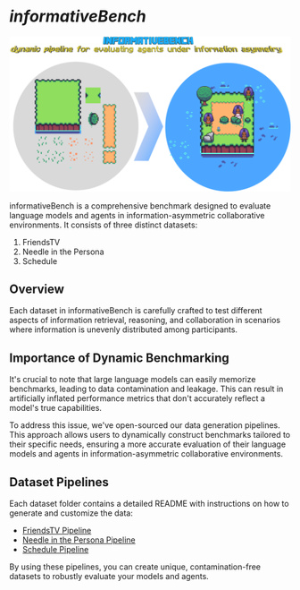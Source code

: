 # *informativeBench*

<p align="center">
  <img src='./informativebench.png' width=800>
</p>

informativeBench is a comprehensive benchmark designed to evaluate language models and agents in information-asymmetric collaborative environments. It consists of three distinct datasets:

1. FriendsTV
2. Needle in the Persona
3. Schedule

## Overview

Each dataset in informativeBench is carefully crafted to test different aspects of information retrieval, reasoning, and collaboration in scenarios where information is unevenly distributed among participants.

## Importance of Dynamic Benchmarking

It's crucial to note that large language models can easily memorize benchmarks, leading to data contamination and leakage. This can result in artificially inflated performance metrics that don't accurately reflect a model's true capabilities.

To address this issue, we've open-sourced our data generation pipelines. This approach allows users to dynamically construct benchmarks tailored to their specific needs, ensuring a more accurate evaluation of their language models and agents in information-asymmetric collaborative environments.

## Dataset Pipelines

Each dataset folder contains a detailed README with instructions on how to generate and customize the data:

- [FriendsTV Pipeline](./FriendsTV/README.md)
- [Needle in the Persona Pipeline](./Needle_in_the_Persona/README.md)
- [Schedule Pipeline](./Schedule/README.md)

By using these pipelines, you can create unique, contamination-free datasets to robustly evaluate your models and agents.

